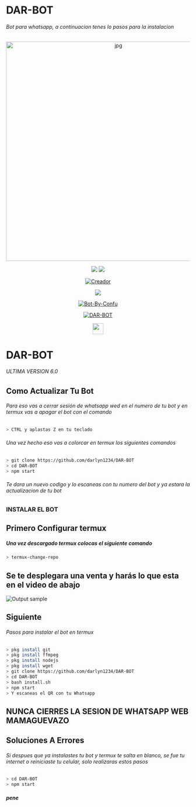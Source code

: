 # DAR-BOT
###### Bot para whatsapp, a continuacion tenes lo pasos para la instalacion #########
<p align="center">
<img src="https://i.ibb.co/t35HfVx/ALONSOZING.jpg" alt="jpg" width="600" height="600"/>
</p>

<p align="center">
    <img
        src="https://img.shields.io/badge/node.js%20-%2343853D.svg?&style=for-the-badge&logo=node.js&logoColor=white" />
    <img
        src="https://img.shields.io/badge/javascript%20-%23323330.svg?&style=for-the-badge&logo=javascript&logoColor=%23F7DF1E" />
</p>

<p align="center">
<a href="https://github.com/darlyn1234"><img title="Creador" src="https://img.shields.io/badge/Author-Darlyn-purple.svg?style=for-the-badge&logo=github"></a>
</p>

<p align="center">
  <a href="https://www.youtube.com/channel/UCbNOLyHAy-SL4D9iz9Oi0lw"><img src="https://img.shields.io/badge/YouTube-BP-ff0000?style=for-the-badge&logo=youtube&logoColor=ff0000&lihttps://youtu.be/n9fUrhPf5-8-8" /></a>
  <a name=hendra759&label=VIEWS&style=flat-square&color=orange" />

<p align="center">
</p>
<p align="center">
<a href="##"><img title="Bot-By-Confu" src="https://img.shields.io/static/v1?label=Lenguaje&message=Espa%C3%B1ol&color=purple"></a>
</p>
<p align="center">
<a href="#"><img title="DAR-BOT" src="https://img.shields.io/static/v1?label=WhatsApp&message=Bot&color=red"></a>
</p>
                                                                                                              
<p align='center'>
   <a href="https://wa.me/51956570030"><img height="30" src="https://github.com/shanduy/ShanBot/blob/main/temples/d9d97d48264770f85d35c208f279152c.png?raw=true"></a>
</P>

# DAR-BOT
###### ULTIMA VERSION 6.0 ######

## Como Actualizar Tu Bot
###### Para eso vas a cerrar sesión de whatsapp wed en el numero de tu bot y en termux vas a apagar el bot con el comando ######

```bash
> CTRL y aplastas Z en tu teclado
```

###### Una vez hecho eso vas a colorcar en termux los siguientes comandos ######

```bash
> git clone https://github.com/darlyn1234/DAR-BOT
> cd DAR-BOT
> npm start
```

###### Te dara un nuevo codigo y lo escaneas con tu numero del bot y ya estara la actualizacion de tu bot ######


### INSTALAR EL BOT 

## Primero Configurar termux

##### Una vez descargado termux colocas el siguiente comando #####

```bash
> termux-change-repo
```

## Se te desplegara una venta y harás lo que esta en el video de abajo

![Output sample](https://github.com/shanduy/ShanBot/blob/main/temples/116244521-ad43a780-a770-11eb-88c6-054fb1950bfd%20(1).gif)


## Siguiente
###### Pasos para instalar el bot en termux #######

```bash
> pkg install git
> pkg install ffmpeg
> pkg install nodejs
> pkg install wget
> git clone https://github.com/darlyn1234/DAR-BOT
> cd DAR-BOT
> bash install.sh
> npm start
> Y escaneas el QR con tu Whatsapp
```

## NUNCA CIERRES LA SESION DE WHATSAPP WEB MAMAGUEVAZO

## Soluciones A Errores
###### Si despues que ya instalastes tu bot y termux te salta en blanco, se fue tu internet o reiniciaste tu celular, solo realizaras estos pasos ######

```bash
> cd DAR-BOT
> npm start
```
##### pene
